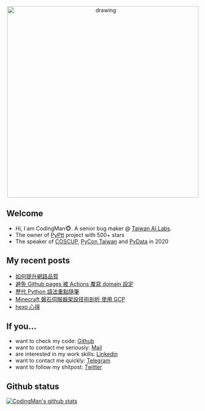 <p align="center">
<img src="https://i.imgur.com/OMrWe1l.gif" alt="drawing" width="500" style="vertical-align:middle"/>
</p>

## Welcome
* Hi, I am CodingMan🐵. A senior bug maker @ [Taiwan AI Labs](https://ailabs.tw/).
* The owner of [PyPtt](https://github.com/PttCodingMan/PyPtt) project with 500+ stars
* The speaker of [COSCUP](https://coscup.org/2020/zh-TW/agenda/CFNNFA), [PyCon Taiwan](https://tw.pycon.org/2020/zh-hant/conference/talk/1124347947245371715/) and [PyData](https://pydata.org/taipei2020/program/talk-2/) in 2020

## My recent posts
<!-- BLOG-POST-LIST:START -->
- [如何提升網路品質](https://pttcodingman.github.io/7324/)
- [避免 Github pages 被 Actions 覆寫 domain 設定](https://pttcodingman.github.io/5431/)
- [歷代 Python 語法重點隨筆](https://pttcodingman.github.io/e6c7/)
- [Minecraft 磐石伺服器架設技術剖析 使用 GCP](https://pttcodingman.github.io/e3e/)
- [hexo 心得](https://pttcodingman.github.io/f4a9/)
<!-- BLOG-POST-LIST:END -->

## If you...
* want to check my code: [Github](https://github.com/PttCodingMan)  
* want to contact me seriously: [Mail](mailto:pttcodingman@gmail.com)  
* are interested in my work skills: [Linkedin](https://www.linkedin.com/in/codingman/)  
* want to contact me quickly: [Telegram](https://t.me/PttCodingMan)  
* want to follow my shitpost: [Twitter](https://twitter.com/PttCodingMan)  

## Github status
[![CodingMan's github stats](https://github-readme-stats.vercel.app/api?username=PttCodingMan&count_private=true&theme=dark)](https://github.com/PttCodingMan)  
  
